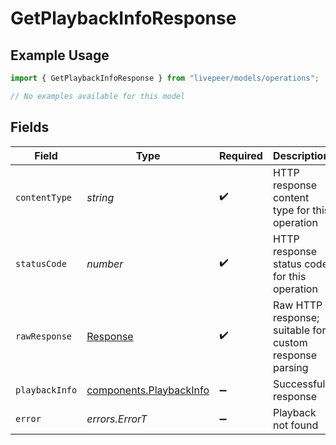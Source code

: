 # GetPlaybackInfoResponse

## Example Usage

```typescript
import { GetPlaybackInfoResponse } from "livepeer/models/operations";

// No examples available for this model
```

## Fields

| Field                                                                 | Type                                                                  | Required                                                              | Description                                                           |
| --------------------------------------------------------------------- | --------------------------------------------------------------------- | --------------------------------------------------------------------- | --------------------------------------------------------------------- |
| `contentType`                                                         | *string*                                                              | :heavy_check_mark:                                                    | HTTP response content type for this operation                         |
| `statusCode`                                                          | *number*                                                              | :heavy_check_mark:                                                    | HTTP response status code for this operation                          |
| `rawResponse`                                                         | [Response](https://developer.mozilla.org/en-US/docs/Web/API/Response) | :heavy_check_mark:                                                    | Raw HTTP response; suitable for custom response parsing               |
| `playbackInfo`                                                        | [components.PlaybackInfo](../../models/components/playbackinfo.md)    | :heavy_minus_sign:                                                    | Successful response                                                   |
| `error`                                                               | *errors.ErrorT*                                                       | :heavy_minus_sign:                                                    | Playback not found                                                    |
